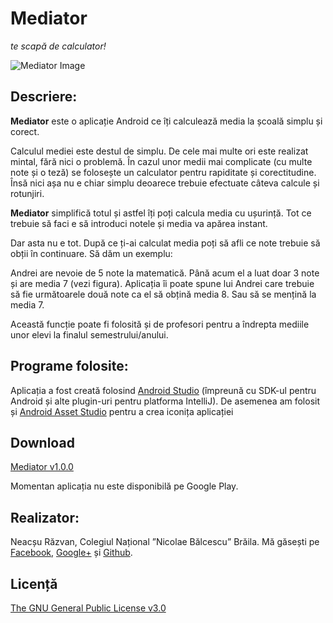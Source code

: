 Mediator
===

*te scapă de calculator!*

![Mediator Image](http://originalnexus.github.io/Mediator/images/app_main_view.png)

## Descriere:

**Mediator** este o aplicație Android ce îți calculează media la școală simplu și corect.

Calculul mediei este destul de simplu. De cele mai multe ori este realizat mintal, fără nici o problemă. În cazul unor medii mai complicate (cu multe note și o teză) se folosește un calculator pentru rapiditate și corectitudine. Însă nici așa nu e chiar simplu deoarece trebuie efectuate câteva calcule și rotunjiri.

**Mediator** simplifică totul și astfel îți poți calcula media cu ușurință. Tot ce trebuie să faci e să introduci notele și media va apărea instant.

Dar asta nu e tot. După ce ți-ai calculat media poți să afli ce note trebuie să obții în continuare. Să dăm un exemplu:

Andrei are nevoie de 5 note la matematică. Până acum el a luat doar 3 note și are media 7 (vezi figura). Aplicația îi poate spune lui Andrei care trebuie să fie următoarele două note ca el să obțină media 8. Sau să se mențină la media 7.

Această funcție poate fi folosită și de profesori pentru a îndrepta mediile unor elevi la finalul semestrului/anului.

## Programe folosite:

Aplicația a fost creată folosind [Android Studio](http://developer.android.com/sdk/index.html) (împreună cu SDK-ul pentru Android și alte plugin-uri pentru platforma IntelliJ).
De asemenea am folosit și [Android Asset Studio](https://romannurik.github.io/AndroidAssetStudio/index.html) pentru a crea iconița aplicației

## Download

[Mediator v1.0.0](http://originalnexus.github.io/Mediator/download/Mediator_v1.0.0.apk)

Momentan aplicația nu este disponibilă pe Google Play.

## Realizator:

Neacșu Răzvan, Colegiul Național ”Nicolae Bălcescu” Brăila. Mă găsești pe [Facebook](https://www.facebook.com/neacsu.razvan.75), [Google+](https://plus.google.com/114989395056130155654) și [Github](https://github.com/OriginalNexus).

## Licență
[The GNU General Public License v3.0](https://github.com/OriginalNexus/Mediator/blob/master/LICENSE)
